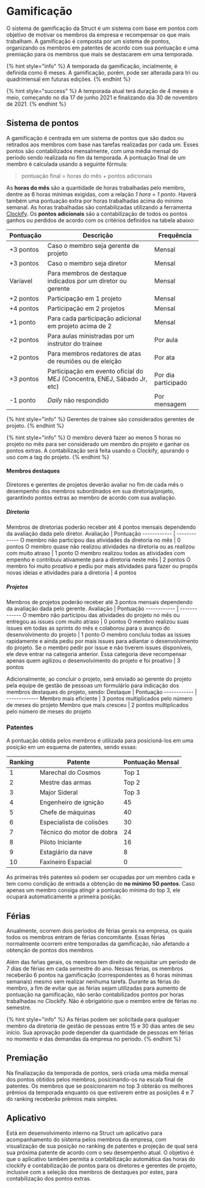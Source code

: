 # Gamificação
O sistema de gamificação da Struct é um sistema com base em pontos com objetivo de motivar os membros da empresa e recompensar os que mais trabalham. A gamificação é composta por um sistema de pontos, organizando os membros em patentes de acordo com sua pontuação e uma premiação para os membros que mais se destacarem em uma temporada.

{% hint style="info" %}
A temporada da gamificação, incialmente, é definida como 6 meses. A gamificação, porém, pode ser alterada para tri ou quadrimensal em futuras edições.
{% endhint %}

{% hint style="success" %}
A temporada atual terá duração de 4 meses e meio, começando no dia 17 de junho 2021 e finalizando dia 30 de novembro de 2021.
{% endhint %}

## Sistema de pontos
A gamificação é centrada em um sistema de pontos que são dados ou retirados aos membros com base nas tarefas realizadas por cada um. Esses pontos são contabilizados mensalmente, com uma média mensal do período sendo realizada no fim da temporada.
A pontuação final de um membro é calculada usando a seguinte fórmula:
> pontuação final = horas do mês + pontos adicionais

As **horas do mês** são a quantidade de horas trabalhadas pelo membro, dentre as 6 horas mínimas exigidas, com a relação *1 hora = 1 ponto*. Haverá também uma pontuação extra por horas trabalhadas acima do mínimo semanal. As horas trabalhadas são contabilizadas utilizando a ferramenta [Clockify](clockify.md).
Os **pontos adicionais** são a contabilização de todos os pontos ganhos ou perdidos de acordo com os critérios definidos na tabela abaixo:

Pontuação | Descrição | Frequência
------------ | ------------- | -------------
+3 pontos | Caso o membro seja gerente de projeto | Mensal
+3 pontos | Caso o membro seja diretor | Mensal
Varíavel | Para membros de destaque indicados por um diretor ou gerente | Mensal
+2 pontos | Participação em 1 projeto | Mensal
+4 pontos | Participação em 2 projetos | Mensal
+1 ponto | Para cada participação adicional em projeto acima de 2 | Mensal
+2 pontos | Para aulas ministradas por um instrutor do trainee | Por aula
+2 pontos | Para membros redatores de atas de reuniões ou de eleição | Por ata
+3 pontos | Participação em evento oficial do MEJ (Concentra, ENEJ, Sábado Jr, etc) | Por dia participado
-1 ponto | *Daily* não respondido | Por mensagem

{% hint style="info" %}
Gerentes de trainee são considerados gerentes de projeto.
{% endhint %}

{% hint style="info" %}
O membro deverá fazer ao menos 5 horas no projeto no mês para ser considerado um membro do projeto e ganhar os pontos extras. A contabilização será feita usando o Clockify, apurando o uso com a tag do projeto.
{% endhint %}

#### Membros destaques
Diretores e gerentes de projetos deverão avaliar no fim de cada mês o desempenho dos membros subordinados em sua diretoria/projeto, garantindo pontos extras ao membro de acordo com sua avaliação. 
##### Diretoria
Membros de diretorias poderão receber até 4 pontos mensais dependendo da avaliação dada pelo diretor.
Avaliação | Pontuação
------------ | -------------
O membro não participou das atividades da diretoria no mês | 0 pontos
O membro quase não realizou atividades na diretoria ou as realizou com muito atraso | 1 ponto
O membro realizou todas as atividades com empenho e contribuiu ativamente para a diretoria neste mês | 2 pontos
O membro foi muito proativo e pediu por mais atividades para fazer ou propôs novas ideias e atividades para a diretoria | 4 pontos
##### Projetos
Membros de projetos poderão receber até 3 pontos mensais dependendo da avaliação dada pelo gerente.
Avaliação | Pontuação
------------ | -------------
O membro não participou das atividades do projeto no mês ou entregou as issues com muito atraso | 0 pontos
O membro realizou suas issues em todas as sprints do mês e colaborou para o avanço do desenvolvimento do projeto | 1 ponto
O membro concluiu todas as issues rapidamente e ainda pediu por mais issues para adiantar o desenvolvimento do projeto. Se o membro pedir por issue e não tiverem issues disponíveis, ele deve entrar na categoria anterior. Essa categoria deve recompensar apenas quem agilizou o desenvolvimento do projeto e foi proativo | 3 pontos

Adicionalmente, ao concluir o projeto, será enviado ao gerente do projeto pela equipe de gestão de pessoas um formulário para indicação dos membros destaques do projeto, sendo:
Destaque | Pontuação
------------ | -------------
Membro mais eficiente | 3 pontos multiplicados pelo número de meses do projeto
Membro que mais cresceu | 2 pontos multiplicados pelo número de meses do projeto

### Patentes
A pontuação obtida pelos membros é utilizada para posicioná-los em uma posição em um esquema de patentes, sendo essas:

Ranking | Patente | Pontuação Mensal
------------ | ------------- | -------------
1 | Marechal do Cosmos | Top 1
2 | Mestre das armas | Top 2
3 | Major Sideral | Top 3
4 | Engenheiro de ignição | 45
5 | Chefe de máquinas | 40
6 | Especialista de colisões | 30
7 | Técnico do motor de dobra | 24
8 | Piloto Iniciante | 16
9 | Estagiário da nave | 8
10 | Faxineiro Espacial | 0

As primeiras três patentes só podem ser ocupadas por um membro cada e tem como condição de entrada a obtenção de **no mínimo 50 pontos**. Caso apenas um membro consiga atingir a pontuação mínima do top 3, ele ocupará automaticamente a primeira posição.

## Férias
Anualmente, ocorrem dois períodos de férias gerais na empresa, os quais todos os membros entram de férias concomitante. Essas férias normalmente ocorrem entre temporadas da gamificação, não afetando a obtenção de pontos dos membros.

Além das feŕias gerais, os membros tem direito de requisitar um período de 7 dias de férias em cada semestre do ano. Nessas férias, os membros receberão 6 pontos na gamificação (correspondentes as 6 horas mínimas semanais) mesmo sem realizar nenhuma tarefa.
Durante as férias do membro, a fim de evitar que as férias sejam utilizadas para aumento de pontuação na gamificação, não serão contabilizados pontos por horas trabalhadas no Clockify. Não é obrigatório que o membro entre de férias no semestre.

{% hint style="info" %}
As férias podem ser solicitada para qualquer membro da diretoria de gestão de pessoas entre 15 e 30 dias antes de seu início. Sua aprovação pode depender da quantidade de pessoas em férias no momento e das demandas da empresa no período.
{% endhint %}

## Premiação
Na finaliazação da temporada de pontos, será criada uma média mensal dos pontos obtidos pelos membros, posicinando-os na escala final de patentes.
Os membros que se posicionarem no top 3 obterão os melhores prêmios da temporada enquanto os que estiverem entre as posições 4 e 7 do ranking receberão prêmios mais simples.

## Aplicativo
Está em desenvolvimento interno na Struct um aplicativo para acompanhamento do sistema pelos membros da empresa, com visualização de sua posição no ranking de patentes e projeção de qual será sua próxima patente de acordo com o seu desempenho atual. O objetivo é que o aplicativo também permita a contabilização automática das horas do clockify e contabilização de pontos para os diretores e gerentes de projeto, inclusive com a seleção dos membros de destaques por estes, para contabilização dos pontos extras.
